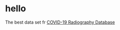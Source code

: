 # hello 
The best data set fr
[COVID-19 Radiography Database](https://www.kaggle.com/datasets/tawsifurrahman/covid19-radiography-database)